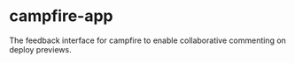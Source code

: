 # campfire-app

The feedback interface for campfire to enable collaborative commenting on deploy previews.
